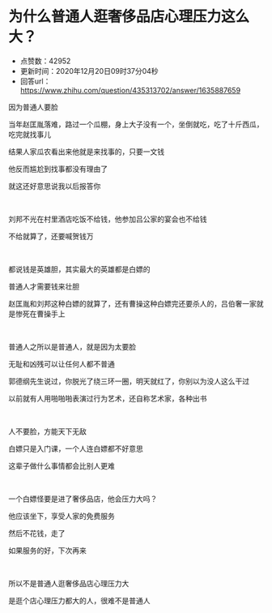 # 为什么普通人逛奢侈品店心理压力这么大？
- 点赞数：42952
- 更新时间：2020年12月20日09时37分04秒
- 回答url：https://www.zhihu.com/question/435313702/answer/1635887659
<body>
 <p data-pid="TQy4zA9E">因为普通人要脸</p>
 <p data-pid="Mw8bP15J">当年赵匡胤落难，路过一个瓜棚，身上大子没有一个，坐倒就吃，吃了十斤西瓜，吃完就找事儿</p>
 <p data-pid="D73V9yny">结果人家瓜农看出来他就是来找事的，只要一文钱</p>
 <p data-pid="QtdjQz-R">他反而尴尬到找事都没有理由了</p>
 <p data-pid="AHQ3GBkE">就这还好意思说我以后报答你</p>
 <p class="ztext-empty-paragraph"><br></p>
 <p data-pid="K-t9x-7l">刘邦不光在村里酒店吃饭不给钱，他参加吕公家的宴会也不给钱</p>
 <p data-pid="sWN3z_VU">不给就算了，还要喊贺钱万</p>
 <p class="ztext-empty-paragraph"><br></p>
 <p data-pid="ppo0_fR6">都说钱是英雄胆，其实最大的英雄都是白嫖的</p>
 <p data-pid="dFPpWVTq">普通人才需要钱来壮胆</p>
 <p data-pid="T5YdXp-g">赵匡胤和刘邦这种白嫖的就算了，还有曹操这种白嫖完还要杀人的，吕伯奢一家就是惨死在曹操手上</p>
 <p class="ztext-empty-paragraph"><br></p>
 <p data-pid="_SPnEP5f">普通人之所以是普通人，就是因为太要脸</p>
 <p data-pid="xG-8jiJ_">无耻和凶残可以让任何人都不普通</p>
 <p data-pid="YHmtvgPo">郭德纲先生说过，你脱光了绕三环一圈，明天就红了，你别以为没人这么干过</p>
 <p data-pid="HdYyXD5-">以前就有人用啪啪啪表演过行为艺术，还自称艺术家，各种出书</p>
 <p class="ztext-empty-paragraph"><br></p>
 <p data-pid="VLo8Mzd1">人不要脸，方能天下无敌</p>
 <p data-pid="yMZLS8Kl">白嫖只是入门课，一个人连白嫖都不好意思</p>
 <p data-pid="0pDlVjtZ">这辈子做什么事情都会比别人更难</p>
 <p class="ztext-empty-paragraph"><br></p>
 <p data-pid="8W1-Yti-">一个白嫖怪要是进了奢侈品店，他会压力大吗？</p>
 <p data-pid="xBdOxlkW">他应该坐下，享受人家的免费服务</p>
 <p data-pid="tcC-Qotk">然后不花钱，走了</p>
 <p data-pid="LU0WaUUk">如果服务的好，下次再来</p>
 <p class="ztext-empty-paragraph"><br></p>
 <p data-pid="cdA8UD_h">所以不是普通人逛奢侈品店心理压力大</p>
 <p data-pid="-wsyaNrE">是逛个店心理压力都大的人，很难不是普通人</p>
 <p></p>
 <p></p>
 <p></p>
 <p></p>
 <p></p>
 <p></p>
</body>